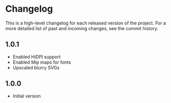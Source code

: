 Changelog
============

This is a high-level changelog for each released version of the project.
For a more detailed list of past and incoming changes, see the commit history.

1.0.1
------
- Enabled HiDPI support
- Enabled Mip maps for fonts
- Upscaled blurry SVGs

1.0.0
------
- Initial version